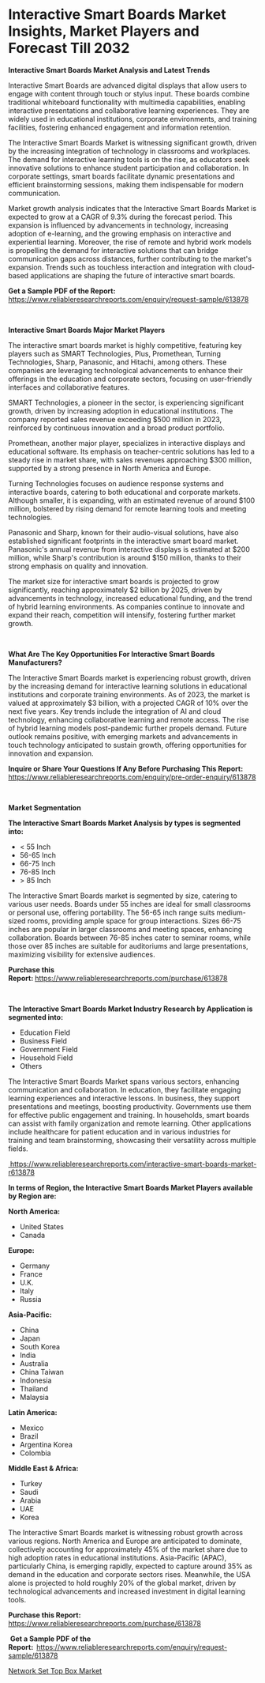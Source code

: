 <p><h1>Interactive Smart Boards Market Insights, Market Players and Forecast Till 2032</h1></p><p><strong>Interactive Smart Boards Market Analysis and Latest Trends</strong></p>
<p><p>Interactive Smart Boards are advanced digital displays that allow users to engage with content through touch or stylus input. These boards combine traditional whiteboard functionality with multimedia capabilities, enabling interactive presentations and collaborative learning experiences. They are widely used in educational institutions, corporate environments, and training facilities, fostering enhanced engagement and information retention.</p><p>The Interactive Smart Boards Market is witnessing significant growth, driven by the increasing integration of technology in classrooms and workplaces. The demand for interactive learning tools is on the rise, as educators seek innovative solutions to enhance student participation and collaboration. In corporate settings, smart boards facilitate dynamic presentations and efficient brainstorming sessions, making them indispensable for modern communication.</p><p>Market growth analysis indicates that the Interactive Smart Boards Market is expected to grow at a CAGR of 9.3% during the forecast period. This expansion is influenced by advancements in technology, increasing adoption of e-learning, and the growing emphasis on interactive and experiential learning. Moreover, the rise of remote and hybrid work models is propelling the demand for interactive solutions that can bridge communication gaps across distances, further contributing to the market's expansion. Trends such as touchless interaction and integration with cloud-based applications are shaping the future of interactive smart boards.</p></p>
<p><strong>Get a Sample PDF of the Report:&nbsp;</strong> <a href="https://www.reliableresearchreports.com/enquiry/request-sample/613878?utm_campaign=3364&utm_medium=2&utm_source=Github&utm_content=ia&utm_term=06042025&utm_id=interactive-smart-boards">https://www.reliableresearchreports.com/enquiry/request-sample/613878</a></p>
<p>&nbsp;</p>
<p><strong>Interactive Smart Boards Major Market Players</strong></p>
<p><p>The interactive smart boards market is highly competitive, featuring key players such as SMART Technologies, Plus, Promethean, Turning Technologies, Sharp, Panasonic, and Hitachi, among others. These companies are leveraging technological advancements to enhance their offerings in the education and corporate sectors, focusing on user-friendly interfaces and collaborative features.</p><p>SMART Technologies, a pioneer in the sector, is experiencing significant growth, driven by increasing adoption in educational institutions. The company reported sales revenue exceeding $500 million in 2023, reinforced by continuous innovation and a broad product portfolio.</p><p>Promethean, another major player, specializes in interactive displays and educational software. Its emphasis on teacher-centric solutions has led to a steady rise in market share, with sales revenues approaching $300 million, supported by a strong presence in North America and Europe.</p><p>Turning Technologies focuses on audience response systems and interactive boards, catering to both educational and corporate markets. Although smaller, it is expanding, with an estimated revenue of around $100 million, bolstered by rising demand for remote learning tools and meeting technologies.</p><p>Panasonic and Sharp, known for their audio-visual solutions, have also established significant footprints in the interactive smart board market. Panasonic's annual revenue from interactive displays is estimated at $200 million, while Sharp's contribution is around $150 million, thanks to their strong emphasis on quality and innovation.</p><p>The market size for interactive smart boards is projected to grow significantly, reaching approximately $2 billion by 2025, driven by advancements in technology, increased educational funding, and the trend of hybrid learning environments. As companies continue to innovate and expand their reach, competition will intensify, fostering further market growth.</p></p>
<p>&nbsp;</p>
<p><strong>What Are The Key Opportunities For Interactive Smart Boards Manufacturers?</strong></p>
<p><p>The Interactive Smart Boards market is experiencing robust growth, driven by the increasing demand for interactive learning solutions in educational institutions and corporate training environments. As of 2023, the market is valued at approximately $3 billion, with a projected CAGR of 10% over the next five years. Key trends include the integration of AI and cloud technology, enhancing collaborative learning and remote access. The rise of hybrid learning models post-pandemic further propels demand. Future outlook remains positive, with emerging markets and advancements in touch technology anticipated to sustain growth, offering opportunities for innovation and expansion.</p></p>
<p><strong>Inquire or Share Your Questions If Any Before Purchasing This Report:</strong> <a href="https://www.reliableresearchreports.com/enquiry/pre-order-enquiry/613878?utm_campaign=3364&utm_medium=2&utm_source=Github&utm_content=ia&utm_term=06042025&utm_id=interactive-smart-boards">https://www.reliableresearchreports.com/enquiry/pre-order-enquiry/613878</a></p>
<p>&nbsp;</p>
<p><strong>Market Segmentation</strong></p>
<p><strong>The Interactive Smart Boards Market Analysis by types is segmented into:</strong></p>
<p><ul><li>< 55 Inch</li><li>56-65 Inch</li><li>66-75 Inch</li><li>76-85 Inch</li><li>> 85 Inch</li></ul></p>
<p><p>The Interactive Smart Boards market is segmented by size, catering to various user needs. Boards under 55 inches are ideal for small classrooms or personal use, offering portability. The 56-65 inch range suits medium-sized rooms, providing ample space for group interactions. Sizes 66-75 inches are popular in larger classrooms and meeting spaces, enhancing collaboration. Boards between 76-85 inches cater to seminar rooms, while those over 85 inches are suitable for auditoriums and large presentations, maximizing visibility for extensive audiences.</p></p>
<p><strong>Purchase this Report:&nbsp;</strong><a href="https://www.reliableresearchreports.com/purchase/613878?utm_campaign=3364&utm_medium=2&utm_source=Github&utm_content=ia&utm_term=06042025&utm_id=interactive-smart-boards">https://www.reliableresearchreports.com/purchase/613878</a></p>
<p>&nbsp;</p>
<p><strong>The Interactive Smart Boards Market Industry Research by Application is segmented into:</strong></p>
<p><ul><li>Education Field</li><li>Business Field</li><li>Government Field</li><li>Household Field</li><li>Others</li></ul></p>
<p><p>The Interactive Smart Boards Market spans various sectors, enhancing communication and collaboration. In education, they facilitate engaging learning experiences and interactive lessons. In business, they support presentations and meetings, boosting productivity. Governments use them for effective public engagement and training. In households, smart boards can assist with family organization and remote learning. Other applications include healthcare for patient education and in various industries for training and team brainstorming, showcasing their versatility across multiple fields.</p></p>
<p><a href="https://www.reliableresearchreports.com/interactive-smart-boards-market-r613878?utm_campaign=3364&utm_medium=2&utm_source=Github&utm_content=ia&utm_term=06042025&utm_id=interactive-smart-boards">&nbsp;https://www.reliableresearchreports.com/interactive-smart-boards-market-r613878</a></p>
<p><strong>In terms of Region, the Interactive Smart Boards Market Players available by Region are:</strong></p>
<p>
    <p> <strong> North America: </strong>
        <ul>
            <li>United States</li>
            <li>Canada</li>
        </ul>
        </p> 
    <p> <strong> Europe: </strong>
        <ul>
            <li>Germany</li>
            <li>France</li>
            <li>U.K.</li>
            <li>Italy</li>
            <li>Russia</li>
        </ul>
        </p> 
    <p> <strong> Asia-Pacific: </strong>
        <ul>
            <li>China</li>
            <li>Japan</li>
            <li>South Korea</li>
            <li>India</li>
            <li>Australia</li>
            <li>China Taiwan</li>
            <li>Indonesia</li>
            <li>Thailand</li>
            <li>Malaysia</li>
        </ul>
        </p> 
    <p> <strong> Latin America: </strong>
        <ul>
            <li>Mexico</li>
            <li>Brazil</li>
            <li>Argentina Korea</li>
            <li>Colombia</li>
        </ul>
        </p> 
    <p> <strong> Middle East & Africa: </strong>
        <ul>
            <li>Turkey</li>
            <li>Saudi</li>
            <li>Arabia</li>
            <li>UAE</li>
            <li>Korea</li>
        </ul>
    </p>
    </p>
<p><p>The Interactive Smart Boards market is witnessing robust growth across various regions. North America and Europe are anticipated to dominate, collectively accounting for approximately 45% of the market share due to high adoption rates in educational institutions. Asia-Pacific (APAC), particularly China, is emerging rapidly, expected to capture around 35% as demand in the education and corporate sectors rises. Meanwhile, the USA alone is projected to hold roughly 20% of the global market, driven by technological advancements and increased investment in digital learning tools.</p></p>
<p><strong>Purchase this Report: </strong><a href="https://www.reliableresearchreports.com/purchase/613878?utm_campaign=3364&utm_medium=2&utm_source=Github&utm_content=ia&utm_term=06042025&utm_id=interactive-smart-boards">https://www.reliableresearchreports.com/purchase/613878</a></p>
<p>&nbsp;<strong>Get a Sample PDF of the Report:&nbsp;&nbsp;</strong><a href="https://www.reliableresearchreports.com/enquiry/request-sample/613878?utm_campaign=3364&utm_medium=2&utm_source=Github&utm_content=ia&utm_term=06042025&utm_id=interactive-smart-boards">https://www.reliableresearchreports.com/enquiry/request-sample/613878</a></p>
<p><strong></strong></p>
<p><p><a href="https://github.com/bedelibekwe58/Market-Research-Report-List-1/blob/main/network-set-top-box-market.md?utm_campaign=3364&utm_medium=2&utm_source=Github&utm_content=ia&utm_term=06042025&utm_id=interactive-smart-boards">Network Set Top Box Market</a></p></p>